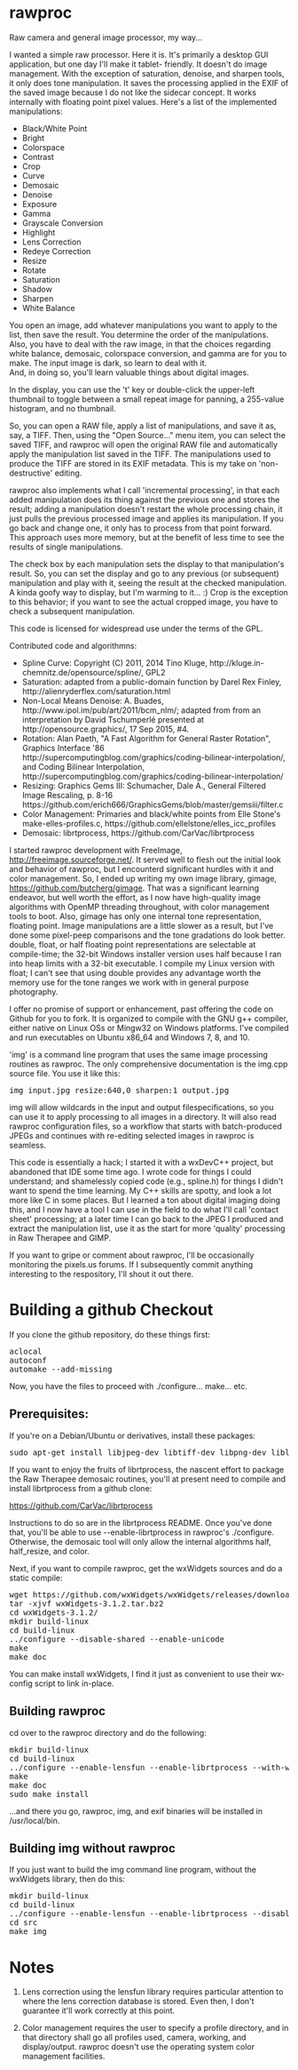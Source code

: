 # rawproc
Raw camera and general image processor, my way...

I wanted a simple raw processor.  Here it is.  It's primarily a desktop GUI application, but one day I'll make it tablet-
friendly.  It doesn't do image management. With the exception of saturation, denoise, and sharpen tools, it only does 
tone manipulation.  It saves the processing applied in the EXIF of the saved image because I do not like the sidecar 
concept.  It works internally with floating point pixel values.  Here's a list of the implemented manipulations:

- Black/White Point
- Bright
- Colorspace
- Contrast
- Crop
- Curve
- Demosaic
- Denoise
- Exposure
- Gamma
- Grayscale Conversion
- Highlight
- Lens Correction
- Redeye Correction
- Resize
- Rotate
- Saturation
- Shadow
- Sharpen
- White Balance

You open an image, add whatever manipulations you want to apply to the list, then save the result.   You determine
the order of the manipulations.  Also, you have to deal with the raw image, in that the choices regarding white balance,
demosaic, colorspace conversion, and gamma are for you to make.  The input image is dark, so learn to deal with it.  
And, in doing so, you'll learn valuable things about digital images.

In the display, you can use the 't' key or double-click the upper-left thumbnail to toggle between a small repeat image for panning, a 255-value histogram, and no thumbnail.

So, you can open a RAW file, apply a list of manipulations, and save it as, say, a TIFF.  Then, using the "Open Source..." menu item,  you can select the saved TIFF, and rawproc will open the original RAW file and automatically apply the manipulation list saved in the TIFF.  The manipulations used to produce the TIFF are stored in its EXIF metadata.  This is my take on 'non-destructive' editing.

rawproc also implements what I call 'incremental processing', in that each added manipulation does its thing against the 
previous one and stores the result; adding a manipulation doesn't restart the whole processing chain, it just pulls the 
previous processed image and applies its manipulation.  If you go back and change one, it only has to process from that 
point forward.  This approach uses more memory, but at the benefit of less time to see the results of single manipulations.

The check box by each manipulation sets the display to that manipulation's result.  So, you can set the display and go to 
any previous (or subsequent) manipulation and play with it, seeing the result at the checked manipulation.  A kinda goofy
way to display, but I'm warming to it... :)  Crop is the exception to this behavior; if you want to see the actual cropped
image, you have to check a subsequent manipulation.

This code is licensed for widespread use under the terms of the GPL.

Contributed code and algorithmns:
<ul>
	<li>Spline Curve: Copyright (C) 2011, 2014 Tino Kluge, http://kluge.in-chemnitz.de/opensource/spline/, GPL2</li>
	<li>Saturation: adapted from a public-domain function by Darel Rex Finley, http://alienryderflex.com/saturation.html</li>
	<li>Non-Local Means Denoise: A. Buades, http://www.ipol.im/pub/art/2011/bcm_nlm/; adapted from from an interpretation by
		David Tschumperlé presented at http://opensource.graphics/, 17 Sep 2015, #4.</li>
	<li>Rotation: Alan Paeth, "A Fast Algorithm for General Raster Rotation", Graphics Interface '86
	  http://supercomputingblog.com/graphics/coding-bilinear-interpolation/, and Coding Bilinear Interpolation, 
	  http://supercomputingblog.com/graphics/coding-bilinear-interpolation/</li>
	<li>Resizing: Graphics Gems III: Schumacher, Dale A., General Filtered Image Rescaling, p. 8-16
	  https://github.com/erich666/GraphicsGems/blob/master/gemsiii/filter.c</li>
	<li>Color Management: Primaries and black/white points from Elle Stone's make-elles-profiles.c, 
	  https://github.com/ellelstone/elles_icc_profiles</li>
	<li>Demosaic: librtprocess, https://github.com/CarVac/librtprocess</li>
</ul>

I started rawproc development with FreeImage, http://freeimage.sourceforge.net/.  It served well to flesh out 
the initial look and behavior of rawproc, but I encounterd significant hurdles with it and color management.  So, 
I ended up writing my own image library, gimage, https://github.com/butcherg/gimage.  That was a significant learning 
endeavor, but well worth the effort, as I now have high-quality image algorithms with OpenMP threading throughout, with 
color management tools to boot.  Also, gimage has only one internal tone representation, floating point.  Image
manipulations are a little slower as a result, but I've done some pixel-peep comparisons and the tone gradations do
look better.  double, float, or half floating point representations are selectable at compile-time; the 32-bit Windows 
installer version uses half because I ran into heap limits with a 32-bit executable.  I compile my Linux version with 
float; I can't see that using double provides any advantage worth the memory use for the tone ranges we work with in 
general purpose photography.

I offer no promise of support or enhancement, past offering the code on Github for you to fork. It is organized to compile 
with the GNU g++ compiler, either native on Linux OSs or Mingw32 on Windows platforms.  I've compiled and run executables 
on Ubuntu x86_64 and Windows 7, 8, and 10.

'img' is a command line program that uses the same image processing routines as rawproc. The only comprehensive 
documentation is the img.cpp source file.  You use it like this:

<pre>
img input.jpg resize:640,0 sharpen:1 output.jpg
</pre>

img will allow wildcards in the input and output filespecifications, so you can use it to apply processing to all 
images in a directory.  It will also read rawproc configuration files, so a workflow that starts with batch-produced JPEGs and continues with re-editing selected images in rawproc is seamless.

This code is essentially a hack; I started it with a wxDevC++ project, but abandoned that IDE some time ago.  I wrote code 
for things I could understand; and shamelessly copied code (e.g., spline.h) for things I didn't want to spend the time 
learning.  My C++ skills are spotty, and look a lot more like C in some places.  But I learned a ton about digital imaging
doing this, and I now have a tool I can use in the field to do what I'll call 'contact sheet' processing; at a 
later time I can go back to the JPEG I produced and extract the manipulation list, use it as the start for more 'quality' 
processing in Raw Therapee and GIMP.

If  you want to gripe or comment about rawproc, I'll be occasionally monitoring the pixels.us forums.  If I subsequently 
commit anything interesting to the respository, I'll shout it out there.

# Building a github Checkout

If you clone the github repository, do these things first:

<pre>
aclocal
autoconf
automake --add-missing
</pre>

Now, you have the files to proceed with ./configure... make... etc.

## Prerequisites:

If you're on a Debian/Ubuntu or derivatives, install these packages:

<pre>
sudo apt-get install libjpeg-dev libtiff-dev libpng-dev liblcms2-dev libraw-dev
</pre>

If you want to enjoy the fruits of librtprocess, the nascent effort to package the Raw Therapee
demosaic routines, you'll at present need to compile and install librtprocess from a github clone:

https://github.com/CarVac/librtprocess

Instructions to do so are in the librtprocess README.  Once you've done that, you'll be able to use
--enable-librtprocess in rawproc's ./configure.  Otherwise, the demosaic tool will only allow the
internal algorithms half, half_resize, and color.

Next, if you want to compile rawproc, get the wxWidgets sources and do a static compile:

<pre>
wget https://github.com/wxWidgets/wxWidgets/releases/download/v3.1.2/wxWidgets-3.1.2.tar.bz2
tar -xjvf wxWidgets-3.1.2.tar.bz2
cd wxWidgets-3.1.2/
mkdir build-linux
cd build-linux
../configure --disable-shared --enable-unicode
make
make doc
</pre>

You can make install wxWidgets, I find it just as convenient to use their
wx-config script to link in-place. 

## Building rawproc

cd over to the rawproc directory and
do the following:

<pre>
mkdir build-linux
cd build-linux
../configure --enable-lensfun --enable-librtprocess --with-wx-config=/path/to/wxWidgets-3.1.2/build-linux/wx-config CXXFLAGS=-O3
make
make doc
sudo make install
</pre>

...and there you go, rawproc, img, and exif binaries will be installed in
/usr/local/bin.

## Building img without rawproc

If you just want to build the img command line program, without the wxWidgets library, then do this:

<pre>
mkdir build-linux
cd build-linux
../configure --enable-lensfun --enable-librtprocess --disable-wxwidgets CXXFLAGS=-O3
cd src
make img
</pre>

# Notes

1. Lens correction using the lensfun library requires particular attention to where the lens correction database is stored.
Even then, I don't guarantee it'll work correctly at this point.

2. Color management requires the user to specify a profile directory, and in that directory shall go all profiles used, 
camera, working, and display/output.  rawproc doesn't use the operating system color management facilities.
